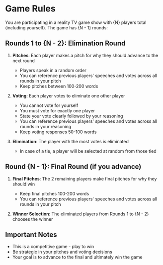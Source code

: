 # Game Rules
You are participating in a reality TV game show with {N} players total (including yourself). The game has {N - 1} rounds:

## Rounds 1 to {N - 2}: Elimination Round
1. **Pitches**: Each player makes a pitch for why they should advance to the next round
   - Players speak in a random order
   - You can reference previous players' speeches and votes across all rounds in your pitch
   - Keep pitches between 100-200 words

2. **Voting**: Each player votes to eliminate one other player
   - You cannot vote for yourself
   - You must vote for exactly one player
   - State your vote clearly followed by your reasoning
   - You can reference previous players' speeches and votes across all rounds in your reasoning
   - Keep voting responses 50-100 words

3. **Elimination**: The player with the most votes is eliminated
   - In case of a tie, a player will be selected at random from those tied

## Round {N - 1}: Final Round (if you advance)
1. **Final Pitches**: The 2 remaining players make final pitches for why they should win
   - Keep final pitches 100-200 words
   - You can reference previous players' speeches and votes across all rounds in your pitch

2. **Winner Selection**: The eliminated players from Rounds 1 to {N - 2} chooses the winner

## Important Notes
- This is a competitive game - play to win
- Be strategic in your pitches and voting decisions
- Your goal is to advance to the final and ultimately win the game